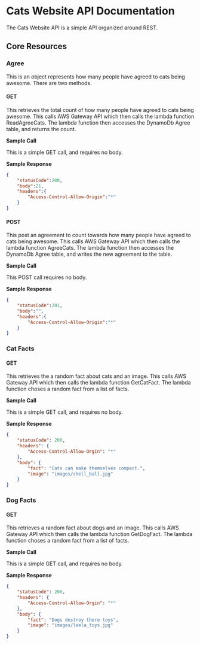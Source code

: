 # Cats Website API Documentation

The Cats Website API is a simple API organized around REST. 

## Core Resources

### Agree

This is an object represents how many people have agreed to cats being awesome. There are two methods.

#### GET
This retrieves the total count of how many people have agreed to cats being awesome. This calls AWS Gateway API which then calls the lambda function ReadAgreeCats. The lambda function then accesses the DynamoDb Agree table, and returns the count.

**Sample Call**

This is a simple GET call, and requires no body.

**Sample Response**

```json
{
    "statusCode":200,
    "body":21,
    "headers":{
    	"Access-Control-Allow-Origin":"*"
    }
}
```

#### POST

This post an agreement to count towards how many people have agreed to cats being awesome. This calls AWS Gateway API which then calls the lambda function AgreeCats. The lambda function then accesses the DynamoDb Agree table, and writes the new agreement to the table.

**Sample Call**

This POST call requires no body.

**Sample Response**

```json
{
    "statusCode":201,
    "body":"",
    "headers":{
    	"Access-Control-Allow-Origin":"*"
    }
}
```

### Cat Facts

#### GET

This retrieves the a random fact about cats and an image. This calls AWS Gateway API which then calls the lambda function GetCatFact. The lambda function choses a random fact from a list of facts.

**Sample Call**

This is a simple GET call, and requires no body.

**Sample Response**

```json
{
    "statusCode": 200, 
    "headers": {
        "Access-Control-Allow-Orgin": "*"
    }, 
    "body": {
        "fact": "Cats can make themselves compact.", 
        "image": "images/chell_ball.jpg"
    }
}
```

### Dog Facts

#### GET

This retrieves a random fact about dogs and an image. This calls AWS Gateway API which then calls the lambda function GetDogFact. The lambda function choses a random fact from a list of facts.

**Sample Call**

This is a simple GET call, and requires no body.

**Sample Response**

```json
{
    "statusCode": 200, 
    "headers": {
        "Access-Control-Allow-Orgin": "*"
    }, 
    "body": {
        "fact": "Dogs destroy there toys", 
        "image": "images/leela_toys.jpg"
    }
}
```
